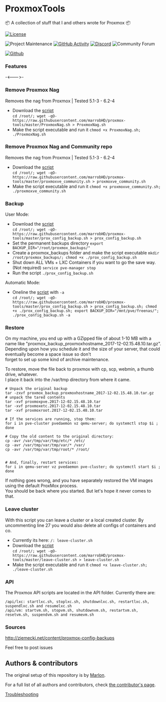 # ProxmoxTools
📦 A collection of stuff that I and others wrote for Proxmox 📦


[![License][license-shield]](LICENSE.md)

![Project Maintenance][maintenance-shield]
[![GitHub Activity][commits-shield]][commits]
[![Discord][discord-shield]][discord]
![Community Forum][forum-shield]

[![Github][github]][github]

<!-- 🎉 Release of ProxmoxTools 0.0.1 -->

### Features

-<--->-
<!-- also includes... -->


### Remove Proxmox Nag
Removes the nag from Proxmox | Tested 5.1-3 - 6.2-4
* Download the [script](https://raw.githubusercontent.com/marrobHD/proxmox-tools/master/ProxmoxNag.sh)  
```cd /root/; wget -qO- https://raw.githubusercontent.com/marrobHD/proxmox-tools/master/ProxmoxNag.sh > ProxmoxNag.sh```
* Make the script executable and run it ```chmod +x ProxmoxNag.sh; ./ProxmoxNag.sh```

### Remove Proxmox Nag and Community repo
Removes the nag from Proxmox | Tested 5.1-3 - 6.2-4
* Download the [script](https://raw.githubusercontent.com/marrobHD/proxmox-tools/master/proxmoxve_community.sh)  
```cd /root/; wget -qO- https://raw.githubusercontent.com/marrobHD/proxmox-tools/master/proxmoxve_community.sh > proxmoxve_community.sh```
* Make the script executable and run it ```chmod +x proxmoxve_community.sh; ./proxmoxve_community.sh```

### Backup
User Mode:
* Download the [script](https://raw.githubusercontent.com/marrobHD/proxmox-tools/master/prox_config_backup.sh)  
```cd /root/; wget -qO- https://raw.githubusercontent.com/marrobHD/proxmox-tools/master/prox_config_backup.sh > prox_config_backup.sh```
* Set the permanent backups directory ```export BACKUP_DIR="/root/proxmox_backups/"```
* Create a proxmox_backups folder and make the script executable ```mkdir /root/proxmox_backups/; chmod +x ./prox_config_backup.sh```
* Shut down ALL VMs + LXC Containers if you want to go the save way. (Not required) ```service pve-manager stop```
* Run the script ```./prox_config_backup.sh```

Automatic Mode:
* Oneline the [script](https://raw.githubusercontent.com/marrobHD/proxmox-tools/master/prox_config_backup.sh) with `-a`                     
```cd /root/; wget -qO- https://raw.githubusercontent.com/marrobHD/proxmox-tools/master/prox_config_backup.sh > prox_config_backup.sh; chmod +x ./prox_config_backup.sh; export BACKUP_DIR="/mnt/pve/freenas/"; ./prox_config_backup.sh -a```

### Restore
On my machine, you end up with a GZipped file of about 1-10 MB with a name like "proxmox_backup_proxmoxhostname_2017-12-02.15.48.10.tar.gz".  
Depending upon how you schedule it and the size of your server, that could eventually become a space issue so don't  
forget to set up some kind of archive maintenance.

To restore, move the file back to proxmox with cp, scp, webmin, a thumb drive, whatever.  
I place it back into the /var/tmp directory from where it came. 

```
# Unpack the original backup
tar -zxvf proxmox_backup_proxmoxhostname_2017-12-02.15.48.10.tar.gz
# unpack the tared contents
tar -xvf proxmoxpve.2017-12-02.15.48.10.tar
tar -xvf proxmoxetc.2017-12-02.15.48.10.tar
tar -xvf proxmoxroot.2017-12-02.15.48.10.tar

# If the services are running, stop them:
for i in pve-cluster pvedaemon vz qemu-server; do systemctl stop $i ; done

# Copy the old content to the original directory:
cp -avr /var/tmp/var/tmp/etc/* /etc/
cp -avr /var/tmp/var/tmp/var/* /var/
cp -avr /var/tmp/var/tmp/root/* /root/


# And, finally, restart services:
for i in qemu-server vz pvedaemon pve-cluster; do systemctl start $i ; done
```

If nothing goes wrong, and you have separately restored the VM images using the default ProxMox process.  
You should be back where you started. But let's hope it never comes to that.

### Leave cluster
With this script you can leave a cluster or a local created cluster. By uncommenting line 27 you would also delete all configs of containers and co.
* Currently its here: ``` /: leave-cluster.sh ```
* Download the [script](https://raw.githubusercontent.com/marrobHD/proxmox-tools/master/leave-cluster.sh)  
```cd /root/; wget -qO- https://raw.githubusercontent.com/marrobHD/proxmox-tools/master/leave-cluster.sh > leave-cluster.sh```
* Make the script executable and run it ```chmod +x leave-cluster.sh; ./leave-cluster.sh```

### API
The Proxmox API scripts are located in the API folder.
Currently there are:
```
/api/lxc: startlxc.sh, stoplxc.sh, shutdownlxc.sh, restartlxc.sh, suspendlxc.sh and resumelxc.sh
/api/vm: startvm.sh, stopvm.sh, shutdownvm.sh, restartvm.sh, resetvm.sh, suspendvm.sh and resumevm.sh
```

### Sources
http://ziemecki.net/content/proxmox-config-backups



Feel free to post issues

## Authors & contributors

The original setup of this repository is by [Marlon][TechHome].

For a full list of all authors and contributors,
check [the contributor's page][contributors].



[Troubleshooting]()

[commits-shield]: https://img.shields.io/github/commit-activity/y/marrobHD/proxmox-tools.svg?style=for-the-badge
[commits]: https://github.com/marrobHD/proxmox-tools/commits/master
[discord]: https://discord.gg/ND4emRS
[discord-shield]: https://img.shields.io/discord/579704220970909717.svg?style=for-the-badge
[contributors]: https://github.com/marrobHD/proxmox-tools/graphs/contributors
[forum-shield]: https://img.shields.io/badge/community-forum-brightgreen.svg?style=for-the-badge
[license-shield]: https://img.shields.io/github/license/marrobHD/proxmox-tools.svg?style=for-the-badge
[maintenance-shield]: https://img.shields.io/badge/maintainer-TechHome-blue.svg?style=for-the-badge
[TechHome]: https://github.com/marrobHD
[releases-shield]: https://img.shields.io/github/release/marrobHD/proxmox-tools.svg?style=for-the-badge
[releases]: https://github.com/marrobHD/proxmox-tools/releases
[esphome]: https://esphome.io
[contributors]: https://github.com/hassio-addons/addon-ssh/graphs/contributors
[forum-shield]: https://img.shields.io/badge/community-forum-brightgreen.svg?style=for-the-badge
[license-shield]: https://img.shields.io/github/license/marrobHD/proxmox-tools.svg?style=for-the-badge
[maintenance-shield]: https://img.shields.io/badge/maintainer-Marlon-blue.svg?style=for-the-badge
[releases-shield]: https://img.shields.io/github/release/marrobHD/proxmox-tools.svg?style=for-the-badge
[releases]: https://github.com/marrobHD/proxmox-tools/releases
[github]: https://img.shields.io/github/followers/marrobHD.svg?style=social
